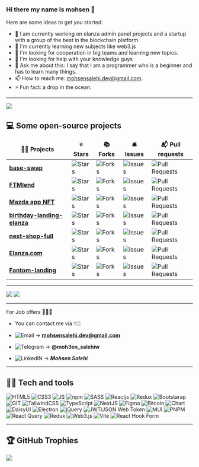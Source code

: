 ### Hi there my name is mohsen 👋

<!--
**mohsen-salehi/mohsen-salehi** is a ✨ _special_ ✨ repository because its `README.md` (this file) appears on your GitHub profile.
-->
Here are some ideas to get you started:

- 🔭 I am currently working on elanza admin panel projects and a startup with a group of the best in the blockchain platform.
- 🌱 I'm currently learning new subjects like web3.js
- 👯 I'm looking for cooperation in big teams and learning new topics.
- 🤔 I'm looking for help with your knowledge guys
- 💬 Ask me about this: I say that I am a programmer who is a beginner and has to learn many things.
- 📫 How to reach me: mohsensalehi.dev@gmail.com.
- ⚡ Fun fact: a drop in the ocean.
 -----------
 <!-- ![Mohsen Salehi's GitHub stats](https://github-readme-stats.vercel.app/api?username=mohsen-salehi&show_icons=true&theme=radical) -->
![](http://github-profile-summary-cards.vercel.app/api/cards/profile-details?username=mohsen-salehi&theme=github_dark) 

<!--
![](https://github-readme-streak-stats.herokuapp.com/?user=mohsen-salehi&theme=dark&hide_border=false)<br/>
![](https://github-readme-stats.vercel.app/api/top-langs/?username=mohsen-salehi&theme=gruvbox&hide_border=false&include_all_commits=true&count_private=false&layout=compact)
-->


## 💻 Some open-source projects

<table>
  <thead align="center">
    <tr border: none;>
      <td><b>👩‍💻 Projects</b></td>
      <td><b>⭐ Stars</b></td>
      <td><b>📚 Forks</b></td>
      <td><b>🛎 Issues</b></td>
      <td><b>📬 Pull requests</b></td>
    </tr>
  </thead>
  <tbody>
    <tr>
      <td><a href="https://github.com/mohsen-salehi/base-swap"><b>base-swap</b></a></td>
      <td><img alt="Stars" src="https://img.shields.io/github/stars/mohsen-salehi/base-swap?style=flat-square&labelColor=343b41"/></td>
      <td><img alt="Forks" src="https://img.shields.io/github/forks/mohsen-salehi/base-swap?style=flat-square&labelColor=343b41"/></td>
      <td><img alt="Issues" src="https://img.shields.io/github/issues/mohsen-salehi/base-swap?style=flat-square&labelColor=343b41"/></td>
      <td><img alt="Pull Requests" src="https://img.shields.io/github/issues-pr/mohsen-salehi/base-swap?style=flat-square&labelColor=343b41"/></td>
    </tr>
    <tr>
      <td><a href="https://github.com/mohsen-salehi/FTLend"><b>FTMlend</b></a></td>
      <td><img alt="Stars" src="https://img.shields.io/github/stars/mohsen-salehi/FTLend?style=flat-square&labelColor=343b41"/></td>
      <td><img alt="Forks" src="https://img.shields.io/github/forks/mohsen-salehi/FTLend?style=flat-square&labelColor=343b41"/></td>
      <td><img alt="Issues" src="https://img.shields.io/github/issues/mohsen-salehi/FTLend?style=flat-square&labelColor=343b41"/></td>
      <td><img alt="Pull Requests" src="https://img.shields.io/github/issues-pr/mohsen-salehi/FTLend?style=flat-square&labelColor=343b41"/></td>
    </tr>
    <tr>
      <td><a href="https://github.com/mohsen-salehi/mazda-app-nft"><b>Mazda app NFT</b></a></td>
      <td><img alt="Stars" src="https://img.shields.io/github/stars/mohsen-salehi/mazda-app-nft?style=flat-square&labelColor=343b41"/></td>
      <td><img alt="Forks" src="https://img.shields.io/github/forks/mohsen-salehi/mazda-app-nft?style=flat-square&labelColor=343b41"/></td>
      <td><img alt="Issues" src="https://img.shields.io/github/issues/mohsen-salehi/mazda-app-nft?style=flat-square&labelColor=343b41"/></td>
      <td><img alt="Pull Requests" src="https://img.shields.io/github/issues-pr/mohsen-salehi/mazda-app-nft?style=flat-square&labelColor=343b41"/></td>
    </tr>
    <tr>
      <td><a href="https://github.com/mohsen-salehi/birthday-landing-frontend"><b>birthday-landing-elanza</b></a></td>
      <td><img alt="Stars" src="https://img.shields.io/github/stars/mohsen-salehi/birthday-landing-frontend?style=flat-square&labelColor=343b41"/></td>
      <td><img alt="Forks" src="https://img.shields.io/github/forks/mohsen-salehi/birthday-landing-frontend?style=flat-square&labelColor=343b41"/></td>
      <td><img alt="Issues" src="https://img.shields.io/github/issues/mohsen-salehi/birthday-landing-frontend?style=flat-square&labelColor=343b41"/></td>
      <td><img alt="Pull Requests" src="https://img.shields.io/github/issues-pr/mohsen-salehi/birthday-landing-frontend?style=flat-square&labelColor=343b41"/></td>
    </tr>
    <tr>
      <td><a href="https://github.com/mohsen-salehi/next-shop-full"><b>next-shop-full</b></a></td>
      <td><img alt="Stars" src="https://img.shields.io/github/stars/mohsen-salehi/next-shop-full?style=flat-square&labelColor=343b41"/></td>
      <td><img alt="Forks" src="https://img.shields.io/github/forks/mohsen-salehi/next-shop-full?style=flat-square&labelColor=343b41"/></td>
      <td><img alt="Issues" src="https://img.shields.io/github/issues/mohsen-salehi/next-shop-full?style=flat-square&labelColor=343b41"/></td>
      <td><img alt="Pull Requests" src="https://img.shields.io/github/issues-pr/mohsen-salehi/next-shop-full?style=flat-square&labelColor=343b41"/></td>
    </tr>
    <tr>
      <td><a href="https://elanza.com"><b>Elanza.com</b></a></td>
      <td><img alt="Stars" src="https://img.shields.io/github/stars/mohsen-salehi/next-shop-full?style=flat-square&labelColor=343b41"/></td>
      <td><img alt="Forks" src="https://img.shields.io/github/forks/mohsen-salehi/next-shop-full?style=flat-square&labelColor=343b41"/></td>
      <td><img alt="Issues" src="https://img.shields.io/github/issues/mohsen-salehi/next-shop-full?style=flat-square&labelColor=343b41"/></td>
      <td><img alt="Pull Requests" src="https://img.shields.io/github/issues-pr/mohsen-salehi/next-shop-full?style=flat-square&labelColor=343b41"/></td>
    </tr>
    <tr>
      <td><a href="https://github.com/mohsen-salehi/fantom-landing-page"><b>Fantom-landing</b></a></td>
      <td><img alt="Stars" src="https://img.shields.io/github/stars/mohsen-salehi/fantom-landing-page?style=flat-square&labelColor=343b41"/></td>
      <td><img alt="Forks" src="https://img.shields.io/github/forks/mohsen-salehi/fantom-landing-page?style=flat-square&labelColor=343b41"/></td>
      <td><img alt="Issues" src="https://img.shields.io/github/issues/mohsen-salehi/fantom-landing-page?style=flat-square&labelColor=343b41"/></td>
      <td><img alt="Pull Requests" src="https://img.shields.io/github/issues-pr/mohsen-salehi/fantom-landing-page?style=flat-square&labelColor=343b41"/></td>
    </tr>
  </tbody>
</table>



-----------

![](http://github-profile-summary-cards.vercel.app/api/cards/most-commit-language?username=mohsen-salehi&theme=github_dark)
![](http://github-profile-summary-cards.vercel.app/api/cards/productive-time?username=mohsen-salehi&theme=github_dark&utcOffset=8)


 <!-- ![](https://github-readme-stats.vercel.app/api?username=mohsen-salehi&theme=dark&hide_border=false&include_all_commits=true&count_private=false)<br/> -->




----------

For Job offers 👨🏻‍💻

- You can contact me via 👇🏼

- ![Email](https://img.shields.io/badge/Gmail-D14836?style=for-the-badge&logo=gmail&logoColor=white) → **mohsensalehi.dev@gmail.com**

- ![Telegram](https://img.shields.io/badge/Telegram-2CA5E0?style=for-the-badge&logo=telegram&logoColor=white) → **@moh3en_salehiw**

- ![LinkedIN](https://img.shields.io/badge/LinkedIn-0077B5?style=for-the-badge&logo=linkedin&logoColor=white) → ***Mohsen Salehi***


-------------------


## 👩‍💻 Tech and tools
<div>
 <img alt="HTML5" src="https://img.shields.io/badge/html5-%23E34F26.svg?style=for-the-badge&logo=html5&logoColor=white"/> 
 <img alt="CSS3" src="https://img.shields.io/badge/CSS3-1572B6?style=for-the-badge&logo=css3&logoColor=white"/> 
 <img alt="JS" src="https://img.shields.io/badge/JavaScript-323330?style=for-the-badge&logo=javascript&logoColor=F7DF1E"/>  
 <img alt="npm" src="https://img.shields.io/badge/NPM-%23000000.svg?style=for-the-badge&logo=npm&logoColor=white"/>  
 <img alt="SASS" src="https://img.shields.io/badge/SASS-hotpink.svg?style=for-the-badge&logo=SASS&logoColor=white"/>  
 <img alt="Reactjs" src="https://img.shields.io/badge/React-20232A?style=for-the-badge&logo=react&logoColor=61DAFB"/>  
 <img alt="Redux" src="https://img.shields.io/badge/redux-%23593d88.svg?style=for-the-badge&logo=redux&logoColor=white"/>  
 <img alt="Bootstarap" src="https://img.shields.io/badge/Bootstrap-563D7C?style=for-the-badge&logo=bootstrap&logoColor=white"/> 
 <img alt="GIT" src="https://img.shields.io/badge/Git-F05032?style=for-the-badge&logo=git&logoColor=white"/>
 <img alt="TailwindCSS" src="https://img.shields.io/badge/tailwindcss-%2338B2AC.svg?style=for-the-badge&logo=tailwind-css&logoColor=white"/>
 <img alt="TypeScript" src="https://img.shields.io/badge/typescript-%23007ACC.svg?style=for-the-badge&logo=typescript&logoColor=white"/>
 <img alt="NextJS" src="https://img.shields.io/badge/Next-black?style=for-the-badge&logo=next.js&logoColor=white"/>
 <img alt="Figma" src="https://img.shields.io/badge/figma-%23F24E1E.svg?style=for-the-badge&logo=figma&logoColor=white"/>
 <img alt="Bitcoin" src="https://img.shields.io/badge/Bitcoin-000?style=for-the-badge&logo=bitcoin&logoColor=white"/>
 <img alt="Chart" src="https://img.shields.io/badge/chart.js-F5788D.svg?style=for-the-badge&logo=chart.js&logoColor=white"/>
 <img alt="DaisyUI" src="https://img.shields.io/badge/daisyui-5A0EF8?style=for-the-badge&logo=daisyui&logoColor=white"/>
 <img alt="Electron" src="https://img.shields.io/badge/Electron-191970?style=for-the-badge&logo=Electron&logoColor=white"/>
 <img alt="jQuery" src="https://img.shields.io/badge/jquery-%230769AD.svg?style=for-the-badge&logo=jquery&logoColor=white"/>
 <img alt="JWT/JSON Web Token	" src="https://img.shields.io/badge/JWT-black?style=for-the-badge&logo=JSON%20web%20tokens"/>
 <img alt="MUI" src="https://img.shields.io/badge/MUI-%230081CB.svg?style=for-the-badge&logo=mui&logoColor=white"/>
 <img alt="PNPM" src="https://img.shields.io/badge/pnpm-%234a4a4a.svg?style=for-the-badge&logo=pnpm&logoColor=f69220"/>
 <img alt="React Query" src="https://img.shields.io/badge/-React%20Query-FF4154?style=for-the-badge&logo=react%20query&logoColor=white"/>
 <img alt="Redux" src="https://img.shields.io/badge/redux-%23593d88.svg?style=for-the-badge&logo=redux&logoColor=white"/>
 <img alt="Web3.js" src="https://img.shields.io/badge/web3.js-F16822?style=for-the-badge&logo=web3.js&logoColor=white"/>
 <img alt="Vite" src="https://img.shields.io/badge/vite-%23646CFF.svg?style=for-the-badge&logo=vite&logoColor=white)"/>
 <img alt="React Hook Form" src="https://img.shields.io/badge/React%20Hook%20Form-%23EC5990.svg?style=for-the-badge&logo=reacthookform&logoColor=white"/>
</div>


 -----------

 

## 🏆 GitHub Trophies
![](https://github-profile-trophy.vercel.app/?username=mohsen-salehi&theme=radical&no-frame=true&no-bg=true&margin-w=4)

